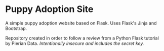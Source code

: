 # Puppy Adoption Site
A simple puppy adoption website based on Flask.
Uses Flask's Jinja and Bootstrap.

Repository created in order to follow a review from a Python Flask tutorial by Pierian Data.
*Intentionally insecure and includes the secret key.*
